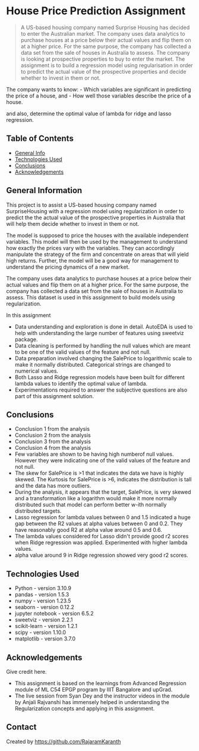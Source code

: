 # House Price Prediction Assignment
> A US-based housing company named Surprise Housing has decided to enter the Australian market. The company uses data analytics to purchase houses at a price below their actual values and flip them on at a higher price. For the same purpose, the company has collected a data set from the sale of houses in Australia to assess.
The company is looking at prospective properties to buy to enter the market. The assignment is to build a regression model using regularisation in order to predict the actual value of the prospective properties and decide whether to invest in them or not.

The company wants to know:
    - Which variables are significant in predicting the price of a house, and
    - How well those variables describe the price of a house.

and also, determine the optimal value of lambda for ridge and lasso regression.


## Table of Contents
* [General Info](#general-information)
* [Technologies Used](#technologies-used)
* [Conclusions](#conclusions)
* [Acknowledgements](#acknowledgements)

<!-- You can include any other section that is pertinent to your problem -->

## General Information
This project is to assist a US-based housing company named SurpriseHousing with a regression model using regularization in order to predict the the actual value of the prospective properties in Australia that will help them decide whether to invest in them or not.

The model is supposed to price the houses with the available independent variables. This model will then be used by the management to understand how exactly the prices vary with the variables. They can accordingly manipulate the strategy of the firm and concentrate on areas that will yield high returns. Further, the model will be a good way for management to understand the pricing dynamics of a new market.

The company uses data analytics to purchase houses at a price below their actual values and flip them on at a higher price. For the same purpose, the company has collected a data set from the sale of houses in Australia to assess. This dataset is used in this assignment to build models using regularization. 

In this assignment 
- Data understanding and exploration is done in detail. AutoEDA is used to help with understanding the large number of features using sweetviz package. 
- Data cleaning is performed by handling the null values which are meant to be one of the valid values of the feature and not null. 
- Data preparation involved changing the SalePrice to logarithmic scale to make it normally distributed. Categorical strings are changed to numerical values.
- Both Lasso and Ridge regression models have been built for different lambda values to identify the optimal value of lambda.
- Experimentations required to answer the subjective questions are also part of this assignment solution.


## Conclusions
- Conclusion 1 from the analysis
- Conclusion 2 from the analysis
- Conclusion 3 from the analysis
- Conclusion 4 from the analysis
- Few variables are shown to be having high numberof null values. However they were indicating one of the valid values of the feature and not null.
- The skew for SalePrice is >1 that indicates the data we have is highly skewed. The Kurtosis for SalePrice is >6, indicates the distribution is tall and the data has more outliers.
- During the analysis, it appears that the target, SalePrice, is very skewed and a transformation like a logarithm would make it more normally distributed such that model can perform better w-ith normally distributed targets. 
- Lasso regression for lambda values between 0 and 1.5 indicated a huge gap between the R2 values at alpha values between 0 and 0.2. They have reasonably good R2 at alpha value around 0.5 and 0.6.
- The lambda values considered for Lasso didn't provide good r2 scores when Ridge regression was applied. Experimented with higher lambda values.
- alpha value around 9 in Ridge regression showed very good r2 scores.


## Technologies Used
- Python - version 3.10.9
- pandas - version 1.5.3
- numpy - version 1.23.5
- seaborn - version 0.12.2
- jupyter notebook - version 6.5.2
- sweetviz - version 2.2.1
- scikit-learn - version 1.2.1
- scipy - version 1.10.0
- matplotlib - version 3.7.0 


## Acknowledgements
Give credit here.
- This assignment is based on the learnings from Advanced Regression module of ML C54 EPGP program by IIIT Bangalore and upGrad.
- The live session from Syan Dey and the instructor videos in the module by Anjali Rajvanshi has immensely helped in understanding the Regularization concepts and applying in this assignment. 


## Contact
Created by https://github.com/RajaramKaranth 

